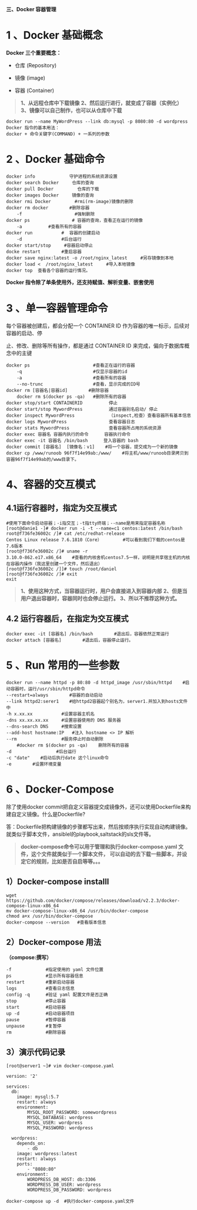 **三、Docker 容器管理**

# 1 、Docker 基础概念

**Docker 三个重要概念：**

- 仓库 (Repository) 

- 镜像 (image) 

-  容器 (Container)

> **1、从远程仓库中下载镜像**
> **2、然后运行进行，就变成了容器（实例化）**
> **3、镜像可以自己制作，也可以从仓库中下载**


```
docker run --name MyWordPress --link db:mysql -p 8080:80 -d wordpress
Docker 指令的基本用法：
docker + 命令关键字(COMMAND) + 一系列的参数
```

# 2 、Docker 基础命令

```shell
docker info             守护进程的系统资源设置
docker search Docker     仓库的查询
docker pull Docker         仓库的下载
docker images Docker     镜像的查询
docker rmi Docker         #rmi(rm-image)镜像的删除
docker rm docker        #删除容器
    -f                    #强制删除
docker ps                # 容器的查询，查看正在运行的镜像
    -a          #查看所有的容器
docker run           #  容器的创建启动
    -d               #后台运行
docker start/stop     #容器启动停止
docke restart        #重启容器
docker save nginx:latest -o /root/nginx_latest     #另存镜像到本地
docker load <  /root/nginx_latest     #导入本地镜像   
docker top  查看各个容器的运行情况。
```

**Docker 指令除了单条使用外，还支持赋值、解析变量、嵌套使用**

# 3 、单一容器管理命令

每个容器被创建后，都会分配一个 CONTAINER ID 作为容器的唯一标示，后续对容器的启动、停

止、修改、删除等所有操作，都是通过 CONTAINER ID 来完成，偏向于数据库概念中的主键

```shell
docker ps                        #查看正在运行的容器
    -q                           #仅显示容器的id
    -a                           #查看所有的容器
    --no-trunc                   #查看，显示完成的ID号
docker rm [容器名|容器id]        #删除容器
    docker rm $(docker ps -qa)   #删除所有的容器 
docker stop/start CONTAINERID          停止
docker start/stop MywordPress          通过容器别名启动/ 停止
docker inspect MywordPress             （inspect,检查）查看容器所有基本信息
docker logs MywordPress                查看容器日志
docker stats MywordPress               查看容器所占用的系统资源
docker exec 容器名 容器内执行的命令      容器执行命令
docker exec -it 容器名 /bin/bash      登入容器的 bash
docker commit [容器名]  [镜像名：v1]    #将一个容器，提交成为一个新的镜像
docker cp /www/runoob 96f7f14e99ab:/www/    #将主机/www/runoob目录拷贝到容器96f7f14e99ab的/www目录下。
```

# 4、容器的交互模式

## **4.1运行容器时，指定为交互模式**

```shell
#使用下面命令启动容器；-i指交互；-t指tty终端；--name是用来指定容器名称
[root@danie1 -]# docker run -i -t --name=c1 centos:1atest /bin/bash
root@f736fe36002c /]# cat /etc/redhat-release
Centos Linux release 7.6.1810（Core）        #可以看到我们下载的centos是7.6版本
[root@f736fe36002c /]# uname -r
3.10.0-862.e17.x86_64    #查看的内核舍机centos7.5一样，说明是共享宿主机的内核在容器内操作（我这里创建一个文件，然后退出）
[root@f736fe36002c /]]# touch /root/daniel
[root@f736fe36002c /]# exit
exit
```

> **1、使用这种方式，当容器运行时，用户会直接进入到容器内部**
> **2、但是当用户退出容器时，容器同时也会停止运行。**
> **3、所以不推荐这种方式。**


## 4.2 运行容器后，在指定为交互模式

```
docker exec -it [容器名] /bin/bash        #退出后，容器依然正常运行
docker attach [容器名]        #退出后，容器停止运行。
```

 

# 5 、Run 常用的一些参数

```shell
docker run --name httpd -p 80:80 -d httpd_image /usr/sbin/httpd    #启动容器时，运行/usr/sbin/httpd命令
--restart=always        #容器的自动启动
--link httpd2:serer1    #给httpd2容器起个别名为，server1.并加入到hosts文件中
-h x.xx.xx           #设置容器主机名
-dns xx.xx.xx.xx     #设置容器使用的 DNS 服务器
--dns-search DNS     #搜索设置
--add-host hostname:IP   #注入 hostname <> IP 解析
--rm                 #服务停止时自动删除
    #docker rm $(docker ps -qa)    删除所有的容器
-d                 #后台运行
-c "date"    #启动后执行date 这个linux命令
-e        #设置环境变量
```

# 6 、Docker-Compose

除了使用docker commit把自定义容器提交成镜像外，还可以使用Dockerfile来构建自定义镜像。什么是Dockerfile?

答：Dockerfile把构建镜像的步骤都写出来，然后按顺序执行实现自动构建镜像。就类似于脚本文件，ansiblel的playbook,saltstack的sls文件等。

> **docker-compose命令可以用于管理和执行docker-compose.yaml 文件，这个文件就类似于一个脚本文件，**
> **可以自动的去下载一些脚本，并设定它的规则，比如是否自启等等。。。**


## 1）Docker-compose installl

```
wget https://github.com/docker/compose/releases/download/v2.2.3/docker-compose-linux-x86_64
mv docker-compose-linux-x86_64 /usr/bin/docker-compose 
chmod a+x /usr/bin/docker-compose    
docker-compose --version   #查看版本信息
```

## 2）Docker-compose 用法

**（compose:撰写）**

```
-f             #指定使用的 yaml 文件位置 
ps             #显示所有容器信息
restart        #重新启动容器 
logs           #查看日志信息 
config -q      #验证 yaml 配置文件是否正确
stop           #停止容器
start          #启动容器
up -d          #启动容器项目
pause          #暂停容器
unpause        #复暂停
rm             #删除容器
```

## 3）演示代码记录

```
[root@server1 ~]# vim docker-compose.yaml 

version: '2'

services:
  db:
    image: mysql:5.7
    restart: always
    environment:
        MYSQL_ROOT_PASSWORD: somewordpress
        MYSQL_DATABASE: wordpress
        MYSQL_USER: wordpress
        MYSQL_PASSWORD: wordpress

  wordpress:
    depends_on:
        - db
    image: wordpress:latest
    restart: always
    ports:
        - "8080:80"
    environment:
        WORDPRESS_DB_HOST: db:3306
        WORDPRESS_DB_USER: wordpress
        WORDPRESS_DB_PASSWORD: wordpress
```

```
docker-compose up -d  #执行docker-compose.yaml文件
```